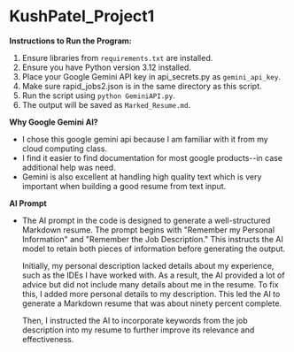 # KushPatel_Project1
**Instructions to Run the Program:**
1. Ensure libraries from `requirements.txt` are installed.
2. Ensure you have Python version 3.12 installed.
3. Place your Google Gemini API key in api_secrets.py as `gemini_api_key`.
4. Make sure rapid_jobs2.json is in the same directory as this script.
5. Run the script using `python GeminiAPI.py`.
6. The output will be saved as `Marked_Resume.md`.

**Why Google Gemini AI?**
* I chose this google gemini api because I am familiar with it
from my cloud computing class. 
* I find it easier to find documentation for most google products--in case additional help was need. 
* Gemini is also excellent at handling high quality text which is very important when building a good resume from 
text input. 

**AI Prompt**
* The AI prompt in the code is designed to generate a well-structured Markdown resume. The prompt begins with
"Remember my Personal Information" and "Remember the Job Description." This instructs the AI model to retain both pieces 
of information before generating the output.
  
  Initially, my personal description lacked details about my experience, such as the IDEs I have worked with. As a result,
the AI provided a lot of advice but did not include many details about me in the resume. To fix this, I added more personal
details to my description. This led the AI to generate a Markdown resume that was about ninety percent complete.
  
  Then, I instructed the AI to incorporate keywords from the job description into my resume to further improve its relevance
and effectiveness.

